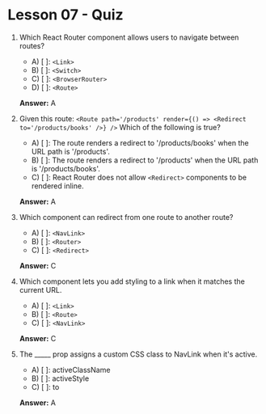 # Lesson 07 - Quiz

1. Which React Router component allows users to navigate between routes?

    - A) [ ]: `<Link>`
    - B) [ ]: `<Switch>`
    - C) [ ]: `<BrowserRouter>`
    - D) [ ]: `<Route>`

    **Answer:** A

2. Given this route: `<Route path='/products' render={() => <Redirect to='/products/books' />} />` Which of the following is true?

    - A) [ ]: The route renders a redirect to '/products/books' when the URL path is '/products'.
    - B) [ ]: The route renders a redirect to '/products' when the URL path is '/products/books'.
    - C) [ ]: React Router does not allow `<Redirect>` components to be rendered inline.

    **Answer:** A

3. Which component can redirect from one route to another route?

    - A) [ ]: `<NavLink>`
    - B) [ ]: `<Router>`
    - C) [ ]: `<Redirect>`

    **Answer:** C

4. Which component lets you add styling to a link when it matches the current URL.

    - A) [ ]: `<Link>`
    - B) [ ]: `<Route>`
    - C) [ ]: `<NavLink>`

    **Answer:** C

5. The _____ prop assigns a custom CSS class to NavLink when it's active.

    - A) [ ]: activeClassName
    - B) [ ]: activeStyle
    - C) [ ]: to

    **Answer:** A
